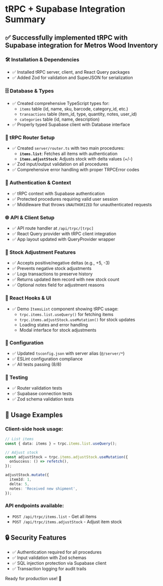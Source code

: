 # tRPC + Supabase Integration Summary

## ✅ Successfully implemented tRPC with Supabase integration for Metros Wood Inventory

### 🛠 Installation & Dependencies

- ✅ Installed tRPC server, client, and React Query packages
- ✅ Added Zod for validation and SuperJSON for serialization

### 🗄 Database & Types

- ✅ Created comprehensive TypeScript types for:
  - `items` table (id, name, sku, barcode, category_id, etc.)
  - `transactions` table (item_id, type, quantity, notes, user_id)
  - `categories` table (id, name, description)
- ✅ Properly typed Supabase client with Database interface

### 🚦 tRPC Router Setup

- ✅ Created `server/router.ts` with two main procedures:
  - **`items.list`**: Fetches all items with authentication
  - **`items.adjustStock`**: Adjusts stock with delta values (+/-)
- ✅ Zod input/output validation on all procedures
- ✅ Comprehensive error handling with proper TRPCError codes

### 🔐 Authentication & Context

- ✅ tRPC context with Supabase authentication
- ✅ Protected procedures requiring valid user session
- ✅ Middleware that throws `UNAUTHORIZED` for unauthenticated requests

### 🌐 API & Client Setup

- ✅ API route handler at `/api/trpc/[trpc]`
- ✅ React Query provider with tRPC client integration
- ✅ App layout updated with QueryProvider wrapper

### 📝 Stock Adjustment Features

- ✅ Accepts positive/negative deltas (e.g., +5, -3)
- ✅ Prevents negative stock adjustments
- ✅ Logs transactions to preserve history
- ✅ Returns updated item record with new stock count
- ✅ Optional notes field for adjustment reasons

### 🎯 React Hooks & UI

- ✅ Demo `ItemsList` component showing tRPC usage:
  - `trpc.items.list.useQuery()` for fetching items
  - `trpc.items.adjustStock.useMutation()` for stock updates
  - Loading states and error handling
  - Modal interface for stock adjustments

### 🔧 Configuration

- ✅ Updated `tsconfig.json` with server alias (`@/server/*`)
- ✅ ESLint configuration compliance
- ✅ All tests passing (8/8)

### 🧪 Testing

- ✅ Router validation tests
- ✅ Supabase connection tests
- ✅ Zod schema validation tests

## 🚀 Usage Examples

### Client-side hook usage:

```typescript
// List items
const { data: items } = trpc.items.list.useQuery();

// Adjust stock
const adjustStock = trpc.items.adjustStock.useMutation({
  onSuccess: () => refetch(),
});

adjustStock.mutate({
  itemId: 1,
  delta: 5,
  notes: 'Received new shipment',
});
```

### API endpoints available:

- `POST /api/trpc/items.list` - Get all items
- `POST /api/trpc/items.adjustStock` - Adjust item stock

## 🔒 Security Features

- ✅ Authentication required for all procedures
- ✅ Input validation with Zod schemas
- ✅ SQL injection protection via Supabase client
- ✅ Transaction logging for audit trails

Ready for production use! 🎉
